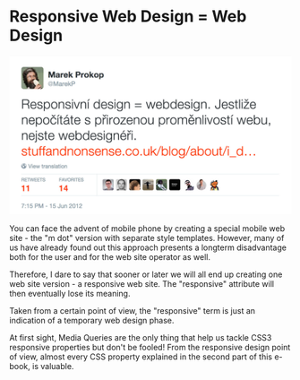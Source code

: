 Responsive Web Design = Web Design
==================================

![Responsive design = web design.](dist/images/original/prokop-webdesign.jpg)

You can face the advent of mobile phone by creating a special mobile web site -
the "m dot" version with separate style templates. However, many of us have
already found out this approach presents a longterm disadvantage both for the
user and for the web site operator as well.

Therefore, I dare to say that sooner or later we will all end up creating one
web site version - a responsive web site. The "responsive" attribute will then
eventually lose its meaning.

Taken from a certain point of view, the "responsive" term is just an indication
of a temporary web design phase.

At first sight, Media Queries are the only thing that help us tackle CSS3
responsive properties but don't be fooled! From the responsive design point of
view, almost every CSS property explained in the second part of this e-book, is
valuable.
